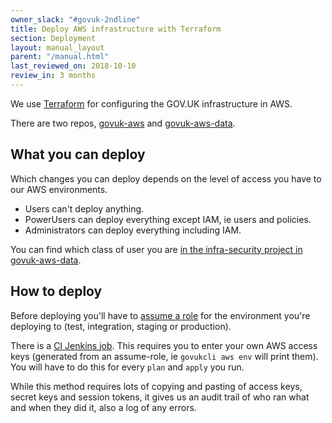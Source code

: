 ```yaml
---
owner_slack: "#govuk-2ndline"
title: Deploy AWS infrastructure with Terraform
section: Deployment
layout: manual_layout
parent: "/manual.html"
last_reviewed_on: 2018-10-10
review_in: 3 months
---
```


We use [Terraform](https://terraform.io) for configuring the GOV.UK
infrastructure in AWS.

There are two repos,
[govuk-aws](https://github.com/alphagov/govuk-aws) and
[govuk-aws-data](https://github.com/alphagov/govuk-aws-data).

## What you can deploy

Which changes you can deploy depends on the level of access you have
to our AWS environments.

- Users can't deploy anything.
- PowerUsers can deploy everything except IAM, ie users and policies.
- Administrators can deploy everything including IAM.

You can find which class of user you are [in the infra-security
project in
govuk-aws-data](https://github.com/alphagov/govuk-aws-data/tree/master/data/infra-security).

## How to deploy

Before deploying you'll have to [assume a role](/manual/user-management-in-aws.html) for the
environment you're deploying to (test, integration, staging or production).

There is a [CI Jenkins job](https://ci-deploy.integration.publishing.service.gov.uk/job/Deploy_Terraform_GOVUK_AWS/).
This requires you to enter your own AWS access keys (generated from an
assume-role, ie `govukcli aws env` will print them). You will have to
do this for every `plan` and `apply` you run.

While this method requires lots of copying and pasting of access keys,
secret keys and session tokens, it gives us an audit trail of who ran
what and when they did it, also a log of any errors.
